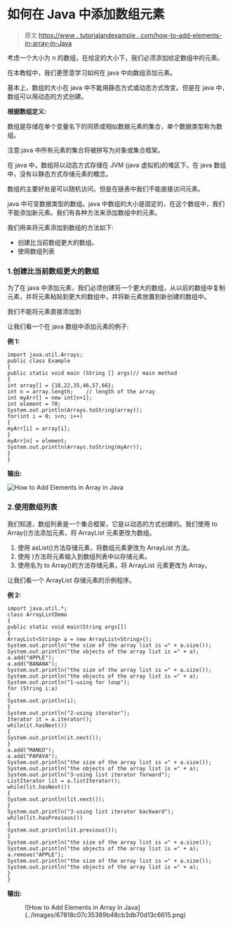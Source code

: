 # 如何在 Java 中添加数组元素

> 原文:[https://www . tutorialandexample . com/how-to-add-elements-in-array-in-Java](https://www.tutorialandexample.com/how-to-add-elements-in-array-in-java)

考虑一个大小为 n 的数组，在给定的大小下，我们必须添加给定数组中的元素。

在本教程中，我们更愿意学习如何在 java 中向数组添加元素。

基本上，数组的大小在 java 中不能用静态方式或动态方式改变。但是在 java 中，数组可以用动态的方式创建。

**根据数组定义:**

数组是存储在单个变量名下的同质或相似数据元素的集合，单个数据类型称为数组。

注意:java 中所有元素的集合将被拼写为对象或集合框架。

在 java 中，数组将以动态方式存储在 JVM (java 虚拟机)的堆区下。在 java 数组中，没有以静态方式存储元素的概念。

数组的主要好处是可以随机访问，但是在链表中我们不能直接访问元素。

java 中可变数据类型的数组。java 中数组的大小是固定的，在这个数组中，我们不能添加新元素。我们有各种方法来添加数组中的元素。

我们用来将元素添加到数组的方法如下:

*   创建比当前数组更大的数组。
*   使用数组列表

### 1.创建比当前数组更大的数组

为了在 java 中添加元素，我们必须创建另一个更大的数组，从以前的数组中复制元素，并将元素粘贴到更大的数组中，并将新元素放置到新创建的数组中。

我们不能将元素直接添加到

让我们看一个在 java 数组中添加元素的例子:

**例 1:**

```
import java.util.Arrays;
public class Example
{
public static void main (String [] args)// main method
{
int array[] = {18,22,35,46,57,66}; 
int n = array.length;    // length of the array
int myArr[] = new int[n+1];
int element = 70;
System.out.println(Arrays.toString(array));
for(int i = 0; i<n; i++)
{
myArr[i] = array[i];
}
myArr[n] = element;
System.out.println(Arrays.toString(myArr));
}
}
```

**输出:**

![How to Add Elements in Array in Java](../Images/2266e79ebbb60d714222cb4446dd5b1e.png)  

### 2.使用数组列表

我们知道，数组列表是一个集合框架，它是以动态的方式创建的。我们使用 to Array()方法添加元素，将 ArrayList 元素更改为数组。

1.  使用 asList()方法存储元素，将数组元素更改为 ArrayList 方法。
2.  使用  )方法将元素输入到数组列表中以存储元素。
3.  使用名为 to Array()的方法存储元素，将 ArrayList 元素更改为 Array。

让我们看一个 ArrayList 存储元素的示例程序。

**例 2:**

```
import java.util.*;
class ArrayListDemo
{
public static void main(String args[])
{
ArrayList<String> a = new ArrayList<String>();
System.out.println("the size of the array list is =" + a.size());
System.out.println("the objects of the array list is =" + a);
a.add("APPLE");
a.add("BANANA");
System.out.println("the size of the array list is =" + a.size());
System.out.println("the objects of the array list is =" + a);
System.out.println("1-using for loop");
for (String i:a)
{
System.out.println(i);
}
System.out.println("2-using iterator");
Iterator it = a.iterator();
while(it.hasNext())
{
System.out.println(it.next());
}
a.add("MANGO");
a.add("PAPAYA");
System.out.println("the size of the array list is =" + a.size());
System.out.println("the objects of the array list is =" + a);
System.out.println("3-using list iterator forward");
ListIterator lit = a.listIterator();
while(lit.hasNext())
{
System.out.println(lit.next());
}
System.out.println("3-using list iterator backward");
while(lit.hasPrevious())
{
System.out.println(lit.previous());
}
System.out.println("the size of the array list is =" + a.size());
System.out.println("the objects of the array list is =" + a);
a.remove("APPLE");
System.out.println("the size of the array list is =" + a.size());
System.out.println("the objects of the array list is =" + a);
}
} 
```

**输出:**

<figure class="wp-block-image">![How to Add Elements in Array in Java](../Images/67818c07c35389b48cb3db70d13c6615.png)</figure>